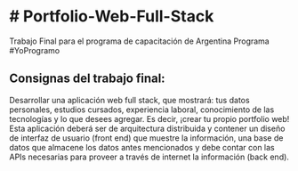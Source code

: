 <h1># Portfolio-Web-Full-Stack</h1>

Trabajo Final para el programa de capacitación de Argentina Programa #YoProgramo

<h2>Consignas del trabajo final:</h2>

Desarrollar una aplicación web full stack, que mostrará: tus datos personales, estudios cursados, experiencia laboral, conocimiento de las tecnologías y lo que desees agregar. Es decir, ¡crear tu propio portfolio web! Esta aplicación deberá ser de arquitectura distribuida y contener un
diseño de interfaz de usuario (front end) que muestre la información, una base de datos que almacene los datos antes mencionados y debe contar con las APIs necesarias para proveer a través de internet la información (back end).
